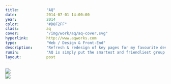 ```yaml
---
title:            "AQ"
date:             2014-07-01 14:00:00
year:             2014
color:            "#D8F2FF"
class:            aq
cover:            "/img/work/aq/aq-cover.svg"
hyperlink:        http://www.aqworks.com
type:             "Web / Design & Front-End"
description:      "Refresh & redesign of key pages for my favourite design agency in Tokyo."
runin:            "AQ is simply put the smartest and friendliest group of international designers you'll ever find in Tokyo. When they decided to take me on the team, I was thrilled. I stayed with them for 4 years.<br/><br/>During my time there, I was involved in redesigning and recoding some of the key pages of AQ's website. I had a great time especially working with the amazingly talented <a class='hint' href='https://www.instagram.com/tatsushi_eto/'>Tatsushi Eto</a> who made the beautiful illustrations on AQ's Research page."
layout:           post
---
```


<div class="post-content-grid">
  <div class="post-content-column column-2">
    <img class="post-content-screen desktop" src="{{ site.baseurl }}/img/work/aq/aq-research-desktop.png" />
  </div>
  <div class="post-content-column column-3">
    <img class="post-content-screen iphone" src="{{ site.baseurl }}/img/work/aq/aq-work-mobile.png" />
  </div>
</div>
